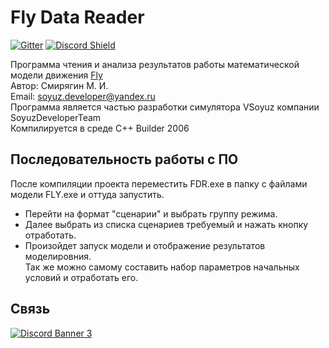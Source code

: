 # Fly Data Reader 

[![Gitter](https://badges.gitter.im/gitterHQ/gitter.png)](https://matrix.to/#/!kKJlUmUzNymgSLfXrj:gitter.im?via=gitter.im)
 [![Discord Shield](https://discordapp.com/api/guilds/628088895472402432/widget.png?style=shield)](https://discord.com/invite/GWXzjFD)

Программа чтения и анализа результатов работы математической модели движения <a href="https://github.com/XOMART/Fly_VSoyuzED" target="_blank">Fly</a> <br>
Автор: Смирягин М. И. <br>
Email: soyuz.developer@yandex.ru <br>
Программа является частью разработки симулятора VSoyuz компании SoyuzDeveloperTeam <br>
Компилируется в среде C++ Builder 2006 <br>

## Последовательность работы с ПО ##
После компиляции проекта переместить FDR.exe в папку с файлами модели FLY.exe и оттуда запустить.<br>
 - Перейти на формат "сценарии" и выбрать группу режима. <br>
 - Далее выбрать из списка сценариев требуемый и нажать кнопку отработать.<br>
 - Произойдет запуск модели и отображение результатов моделировния. <br>
Так же можно самому составить набор параметров начальных условий и отработать его.

## Связь
[![Discord Banner 3](https://discordapp.com/api/guilds/628088895472402432/widget.png?style=banner3)](discord.com/invite/GWXzjFD)
